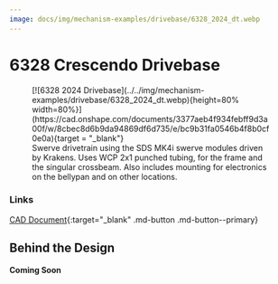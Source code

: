 ```yaml
---
image: docs/img/mechanism-examples/drivebase/6328_2024_dt.webp
---
```


# 6328 Crescendo Drivebase

<figure markdown="span">
[![6328 2024 Drivebase](../../img/mechanism-examples/drivebase/6328_2024_dt.webp){height=80% width=80%}](https://cad.onshape.com/documents/3377aeb4f934febff9d3a00f/w/8cbec8d6b9da94869df6d735/e/bc9b31fa0546b4f8b0cf0e0a){target = "_blank"}
<figcaption>Swerve drivetrain using the SDS MK4i swerve modules driven by Krakens. Uses WCP 2x1 punched tubing, for the frame and the singular crossbeam. Also includes mounting for electronics on the bellypan and on other locations.</figcaption>
</figure>

### Links

[CAD Document](https://cad.onshape.com/documents/3377aeb4f934febff9d3a00f/w/8cbec8d6b9da94869df6d735/e/bc9b31fa0546b4f8b0cf0e0a "CAD Document Link"){:target="_blank" .md-button .md-button--primary}

## Behind the Design
**Coming Soon**